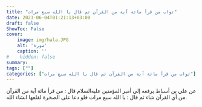```yaml
---
title: "ثواب من قرأ مائة آية من القرآن ثم قال يا الله سبع مرات"
date: 2023-06-04T01:21:13+03:00
draft: false
ShowToc: False
cover:
    image: img/hala.JPG
    alt: 'صورة'
    caption: ''
#    hidden: false
summary: 
tags: [""]
categories: ["ثواب من قرأ مائة آية من القرآن ثم قال يا الله سبع مرات"]
---
```

عن علي بن أسباط يرفعه إلى أمير المؤمنين عليه‌السلام قال : 
من قرأ مائة آية من القرآن من أي القرآن شاء ثم قال : يا الله سبع
مرات فلو دعا على الصخرة لقلعها انشاء الله.

